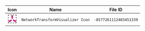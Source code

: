 | Icon | Name | File ID |
| ---  | ---  | ---     |
| ![](NetworkTransformVisualizer%20Icon.png) | `NetworkTransformVisualizer Icon` | `-8577261112403451339` |
